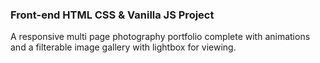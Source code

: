 ### Front-end HTML CSS & Vanilla JS Project
A responsive multi page photography portfolio complete with animations and a filterable image gallery with lightbox for viewing.
